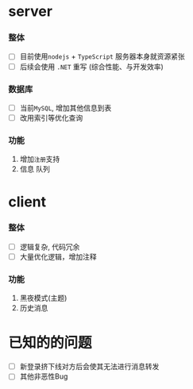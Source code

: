 # server
### 整体
- [ ] 目前使用`nodejs` + `TypeScript` 服务器本身就资源紧张
- [ ] 后续会使用 `.NET` 重写 (综合性能、与开发效率)
### 数据库
- [ ] 当前`MySQL`, 增加其他信息到表
- [ ] 改用索引等优化查询
### 功能
1. 增加`注册`支持
2. 信息 队列

# client
### 整体
- [ ] 逻辑复杂, 代码冗余
- [ ] 大量优化逻辑，增加注释
### 功能
1. 黑夜模式(主题)
2. 历史消息

# 已知的的问题
- [ ] 新登录挤下线对方后会使其无法进行消息转发
- [ ] 其他非恶性Bug